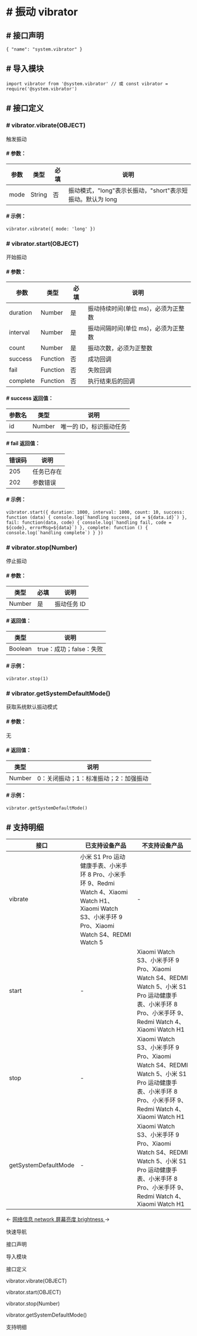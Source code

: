 <!-- 源地址: https://iot.mi.com/vela/quickapp/zh/features/system/vibrator.html -->

# # 振动 vibrator

## # 接口声明

``` { "name": "system.vibrator" } ```

## # 导入模块

``` import vibrator from '@system.vibrator' // 或 const vibrator = require('@system.vibrator') ```

## # 接口定义

### # vibrator.vibrate(OBJECT)

触发振动

#### # 参数：

参数 | 类型 | 必填 | 说明  
---|---|---|---  
mode | String | 否 | 振动模式，"long"表示长振动，"short"表示短振动。默认为 long  
  
#### # 示例：

``` vibrator.vibrate({ mode: 'long' }) ```

### # vibrator.start(OBJECT)

开始振动

#### # 参数：

参数 | 类型 | 必填 | 说明  
---|---|---|---  
duration | Number | 是 | 振动持续时间(单位 ms)，必须为正整数  
interval | Number | 是 | 振动间隔时间(单位 ms)，必须为正整数  
count | Number | 是 | 振动次数，必须为正整数  
success | Function | 否 | 成功回调  
fail | Function | 否 | 失败回调  
complete | Function | 否 | 执行结束后的回调  
  
#### # success 返回值：

参数名 | 类型 | 说明  
---|---|---  
id | Number | 唯一的 ID，标识振动任务  
  
#### # fail 返回值：

错误码 | 说明  
---|---  
205 | 任务已存在  
202 | 参数错误  
  
#### # 示例：

``` vibrator.start({ duration: 1000, interval: 1000, count: 10, success: function (data) { console.log(`handling success, id = ${data.id}`) }, fail: function(data, code) { console.log(`handling fail, code = ${code}, errorMsg=${data}`) }, complete: function () { console.log(`handling complete`) } }) ```

### # vibrator.stop(Number)

停止振动

#### # 参数：

类型 | 必填 | 说明  
---|---|---  
Number | 是 | 振动任务 ID  
  
#### # 返回值：

类型 | 说明  
---|---  
Boolean | true：成功；false：失败  
  
#### # 示例：

``` vibrator.stop(1) ```

### # vibrator.getSystemDefaultMode()

获取系统默认振动模式

#### # 参数：

无

#### # 返回值：

类型 | 说明  
---|---  
Number | 0：关闭振动；1：标准振动；2：加强振动  
  
#### # 示例：

``` vibrator.getSystemDefaultMode() ```

## # 支持明细

接口 | 已支持设备产品 | 不支持设备产品  
---|---|---  
vibrate | 小米 S1 Pro 运动健康手表、小米手环 8 Pro、小米手环 9、Redmi Watch 4、Xiaomi Watch H1、Xiaomi Watch S3、小米手环 9 Pro、Xiaomi Watch S4、REDMI Watch 5 | -  
start | - | Xiaomi Watch S3、小米手环 9 Pro、Xiaomi Watch S4、REDMI Watch 5、小米 S1 Pro 运动健康手表、小米手环 8 Pro、小米手环 9、Redmi Watch 4、Xiaomi Watch H1  
stop | - | Xiaomi Watch S3、小米手环 9 Pro、Xiaomi Watch S4、REDMI Watch 5、小米 S1 Pro 运动健康手表、小米手环 8 Pro、小米手环 9、Redmi Watch 4、Xiaomi Watch H1  
getSystemDefaultMode | - | Xiaomi Watch S3、小米手环 9 Pro、Xiaomi Watch S4、REDMI Watch 5、小米 S1 Pro 运动健康手表、小米手环 8 Pro、小米手环 9、Redmi Watch 4、Xiaomi Watch H1  
  
← [ 网络信息 network ](</vela/quickapp/zh/features/system/network.html>) [ 屏幕亮度 brightness ](</vela/quickapp/zh/features/system/brightness.html>) → 

快速导航

接口声明

导入模块

接口定义

vibrator.vibrate(OBJECT)

vibrator.start(OBJECT)

vibrator.stop(Number)

vibrator.getSystemDefaultMode()

支持明细
